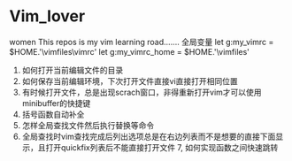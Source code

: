 # Vim_lover
women
This repos is my vim learning road.......
全局变量
    let g:my_vimrc = $HOME.'\vimfiles\vimrc'
    let g:my_vimrc_home = $HOME.'\vimfiles'

1. 如何打开当前编辑文件的目录
2. 如何保存当前编辑环境，下次打开文件直接vi直接打开相同位置
3. 有时候打开文件，总是出现scrach窗口，非得重新打开vim才可以使用minibuffer的快捷键
4. 括号函数自动补全
5. 怎样全局查找文件然后执行替换等命令
6. 全局查找时vim查找完成后列出选项总是在右边列表而不是想要的直接下面显示，且打开quickfix列表后不能直接打开文件
7, 如何实现函数之间快速跳转
